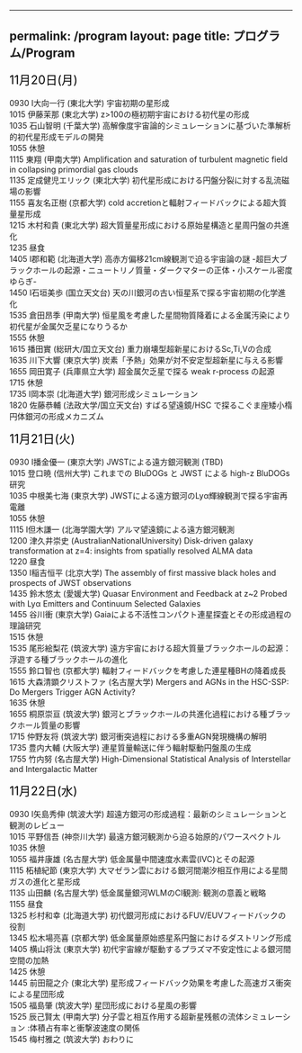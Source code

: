 
---
permalink: /program
layout: page
title: プログラム/Program
---


<span style="font-size: 150%; color: black;">11月20日(月)</span><br><br>
0930 I大向一行 (東北大学)  宇宙初期の星形成 <br>
1015 伊藤茉那 (東北大学)  z>100の極初期宇宙における初代星の形成 <br>
1035 石山智明 (千葉大学)  高解像度宇宙論的シミュレーションに基づいた準解析的初代星形成モデルの開発 <br>
1055 休憩<br>
1115 東翔 (甲南大学)  Amplification and saturation of turbulent magnetic field in collapsing primordial gas clouds <br>
1135 定成健児エリック (東北大学)  初代星形成における円盤分裂に対する乱流磁場の影響 <br>
1155 喜友名正樹 (京都大学)  cold accretionと輻射フィードバックによる超大質量星形成 <br>
1215 木村和貴 (東北大学)  超大質量星形成における原始星構造と星周円盤の共進化 <br>
1235 昼食<br>
1405 I郡和範 (北海道大学)  高赤方偏移21cm線観測で迫る宇宙論の謎 -超巨大ブラックホールの起源・ニュートリノ質量・ダークマターの正体・小スケール密度ゆらぎ-<br>
1450 I石垣美歩 (国立天文台)  天の川銀河の古い恒星系で探る宇宙初期の化学進化 <br>
1535 倉田昂季 (甲南大学)  恒星風を考慮した星間物質降着による金属汚染により初代星が金属欠乏星になりうるか <br>
1555 休憩<br>
1615 播田實 (総研大/国立天文台) 重力崩壊型超新星におけるSc,Ti,Vの合成 <br>
1635 川下大響 (東京大学)  炭素「予熱」効果が対不安定型超新星に与える影響 <br>
1655 岡田寛子 (兵庫県立大学)  超金属欠乏星で探る weak r-process の起源 <br>
1715 休憩<br>
1735 I岡本崇 (北海道大学)  銀河形成シミュレーション <br>
1820 佐藤恭輔 (法政大学/国立天文台)  すばる望遠鏡/HSC で探るこぐま座矮小楕円体銀河の形成メカニズム <br>


<span style="font-size: 150%; color: black;">11月21日(火)</span><br><br>
0930 I播金優一 (東京大学)  JWSTによる遠方銀河観測 (TBD) <br>
1015 登口暁 (信州大学)  これまでの BluDOGs と JWST による high-z BluDOGs 研究 <br>
1035 中根美七海 (東京大学)  JWSTによる遠方銀河のLyα輝線観測で探る宇宙再電離 <br>
1055 休憩<br>
1115 I但木謙一 (北海学園大学)  アルマ望遠鏡による遠方銀河観測 <br>
1200 津久井崇史 (AustralianNationalUniversity)  Disk-driven galaxy transformation at z=4: insights from spatially resolved ALMA data <br>
1220 昼食<br>
1350 I稲吉恒平 (北京大学)  The assembly of first massive black holes and prospects of JWST observations <br>
1435 鈴木悠太 (愛媛大学)  Quasar Environment and Feedback at z~2 Probed with Lyα Emitters and Continuum Selected Galaxies <br>
1455 谷川衝 (東京大学)  Gaiaによる不活性コンパクト連星探査とその形成過程の理論研究 <br>
1515 休憩<br>
1535 尾形絵梨花 (筑波大学)  遠方宇宙における超大質量ブラックホールの起源：浮遊する種ブラックホールの進化 <br>
1555 鈴口智也 (京都大学)  輻射フィードバックを考慮した連星種BHの降着成長 <br>
1615 大森清顕クリストファ (名古屋大学)  Mergers and AGNs in the HSC-SSP: Do Mergers Trigger AGN Activity? <br>
1635 休憩<br>
1655 桐原崇亘 (筑波大学)  銀河とブラックホールの共進化過程における種ブラックホール質量の影響 <br>
1715 仲野友将 (筑波大学)  銀河衝突過程における多重AGN発現機構の解明 <br>
1735 豊内大輔 (大阪大学)  連星質量輸送に伴う輻射駆動円盤風の生成 <br>
1755 竹内努 (名古屋大学)  High-Dimensional Statistical Analysis of Interstellar and Intergalactic Matter <br>


<span style="font-size: 150%; color: black;">11月22日(水)</span><br><br>
0930 I矢島秀伸 (筑波大学)  超遠方銀河の形成過程：最新のシミュレーションと観測のレビュー <br>
1015 平野信吾 (神奈川大学)  最遠方銀河観測から迫る始原的パワースペクトル <br>
1035 休憩<br>
1055 福井康雄 (名古屋大学)  低金属量中間速度水素雲(IVC)とその起源 <br>
1115 柘植紀節 (東京大学)  大マゼラン雲における銀河間潮汐相互作用による星間ガスの進化と星形成 <br>
1135 山田麟 (名古屋大学)  低金属量銀河WLMのCI観測: 観測の意義と戦略 <br>
1155 昼食<br>
1325 杉村和幸 (北海道大学)  初代銀河形成におけるFUV/EUVフィードバックの役割 <br>
1345 松木場亮喜 (京都大学)  低金属量原始惑星系円盤におけるダストリング形成 <br>
1405 横山将汰 (東京大学)  初代宇宙線が駆動するプラズマ不安定性による銀河間空間の加熱 <br>
1425 休憩<br>
1445 前田龍之介 (東北大学)  星形成フィードバック効果を考慮した高速ガス衝突による星団形成 <br>
1505 福島肇 (筑波大学)  星団形成における星風の影響 <br>
1525 辰己賢太 (甲南大学)  分子雲と相互作用する超新星残骸の流体シミュレーション :体積占有率と衝撃波速度の関係 <br>
1545 梅村雅之 (筑波大学)  おわりに <br>
